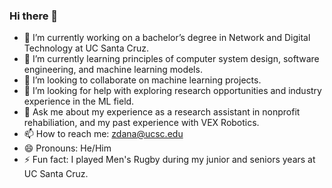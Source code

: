 ### Hi there 👋
- 🔭 I’m currently working on a bachelor’s degree in Network and Digital Technology at UC Santa Cruz. 
- 🌱 I’m currently learning principles of computer system design, software engineering, and machine learning models.
- 👯 I’m looking to collaborate on machine learning projects. 
- 🤔 I’m looking for help with exploring research opportunities and industry experience in the ML field. 
- 💬 Ask me about my experience as a research assistant in nonprofit rehabiliation, and my past experience with VEX Robotics.
- 📫 How to reach me: zdana@ucsc.edu 
- 😄 Pronouns: He/Him 
- ⚡ Fun fact: I played Men's Rugby during my junior and seniors years at UC Santa Cruz.
